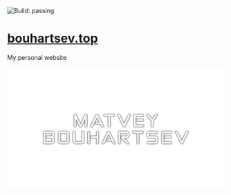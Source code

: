 ![Build: passing](https://img.shields.io/badge/build-passing-green)
# [bouhartsev.top](//bouhartsev.top)
My personal website

![SM img](source/img/sm_img.png)